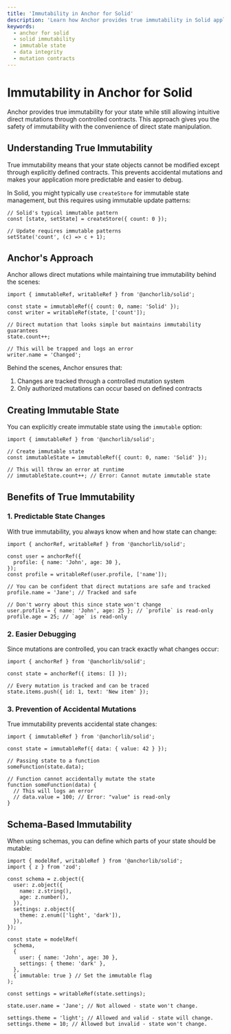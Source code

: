```yaml
---
title: 'Immutability in Anchor for Solid'
description: 'Learn how Anchor provides true immutability in Solid applications while allowing intuitive direct mutations through controlled contracts.'
keywords:
  - anchor for solid
  - solid immutability
  - immutable state
  - data integrity
  - mutation contracts
---
```


# Immutability in Anchor for Solid

Anchor provides true immutability for your state while still allowing intuitive direct mutations through controlled
contracts. This approach gives you the safety of immutability with the convenience of direct state manipulation.

## Understanding True Immutability

True immutability means that your state objects cannot be modified except through explicitly defined contracts. This
prevents accidental mutations and makes your application more predictable and easier to debug.

In Solid, you might typically use `createStore` for immutable state management, but this requires using immutable update
patterns:

```tsx
// Solid's typical immutable pattern
const [state, setState] = createStore({ count: 0 });

// Update requires immutable patterns
setState('count', (c) => c + 1);
```

## Anchor's Approach

Anchor allows direct mutations while maintaining true immutability behind the scenes:

```tsx
import { immutableRef, writableRef } from '@anchorlib/solid';

const state = immutableRef({ count: 0, name: 'Solid' });
const writer = writableRef(state, ['count']);

// Direct mutation that looks simple but maintains immutability guarantees
state.count++;

// This will be trapped and logs an error
writer.name = 'Changed';
```

Behind the scenes, Anchor ensures that:

1. Changes are tracked through a controlled mutation system
2. Only authorized mutations can occur based on defined contracts

## Creating Immutable State

You can explicitly create immutable state using the `immutable` option:

```tsx
import { immutableRef } from '@anchorlib/solid';

// Create immutable state
const immutableState = immutableRef({ count: 0, name: 'Solid' });

// This will throw an error at runtime
// immutableState.count++; // Error: Cannot mutate immutable state
```

## Benefits of True Immutability

### 1. Predictable State Changes

With true immutability, you always know when and how state can change:

```tsx
import { anchorRef, writableRef } from '@anchorlib/solid';

const user = anchorRef({
  profile: { name: 'John', age: 30 },
});
const profile = writableRef(user.profile, ['name']);

// You can be confident that direct mutations are safe and tracked
profile.name = 'Jane'; // Tracked and safe

// Don't worry about this since state won't change
user.profile = { name: 'John', age: 25 }; // `profile` is read-only
profile.age = 25; // `age` is read-only
```

### 2. Easier Debugging

Since mutations are controlled, you can track exactly what changes occur:

```tsx
import { anchorRef } from '@anchorlib/solid';

const state = anchorRef({ items: [] });

// Every mutation is tracked and can be traced
state.items.push({ id: 1, text: 'New item' });
```

### 3. Prevention of Accidental Mutations

True immutability prevents accidental state changes:

```tsx
import { immutableRef } from '@anchorlib/solid';

const state = immutableRef({ data: { value: 42 } });

// Passing state to a function
someFunction(state.data);

// Function cannot accidentally mutate the state
function someFunction(data) {
  // This will logs an error
  // data.value = 100; // Error: "value" is read-only
}
```

## Schema-Based Immutability

When using schemas, you can define which parts of your state should be mutable:

```tsx
import { modelRef, writableRef } from '@anchorlib/solid';
import { z } from 'zod';

const schema = z.object({
  user: z.object({
    name: z.string(),
    age: z.number(),
  }),
  settings: z.object({
    theme: z.enum(['light', 'dark']),
  }),
});

const state = modelRef(
  schema,
  {
    user: { name: 'John', age: 30 },
    settings: { theme: 'dark' },
  },
  { immutable: true } // Set the immutable flag
);

const settings = writableRef(state.settings);

state.user.name = 'Jane'; // Not allowed - state won't change.

settings.theme = 'light'; // Allowed and valid - state will change.
settings.theme = 10; // Allowed but invalid - state won't change.
```
